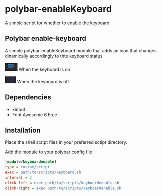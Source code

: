 # polybar-enableKeyboard
A simple script for whether to enable the keyboard

## Polybar enable-keyboard 
A simple polybar-enableKeyboard module that adds an icon that changes dinamically accordingly to thte keyboard status

![on](https://github.com/apple115/polybar-enableKeyboard/blob/main/screenshots/DeepinScreenshot_select-area_20230818195118.png) When the keyboard is on

![off](https://github.com/apple115/polybar-enableKeyboard/blob/main/screenshots/DeepinScreenshot_select-area_20230818200820.png) When the keyboard is off


## Dependencies

- xinput
- Font Awesome 6 Free


## Installation
Place the shell script files in your preferred sctipt directory.

Add the module to your polybar config file

```ini
[module/keyboardenable]
type = custom/script
exec = path/to/scripts/keyboard.sh
interval = 2
click-left = exec path/to/scripts/keyboardenable.sh
click-right = exec path/to/scripts/keyboardenable.sh
```




